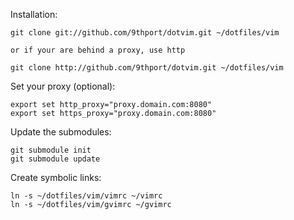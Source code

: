 Installation:

	git clone git://github.com/9thport/dotvim.git ~/dotfiles/vim
	
	or if your are behind a proxy, use http

	git clone http://github.com/9thport/dotvim.git ~/dotfiles/vim

Set your proxy (optional):

	export set http_proxy="proxy.domain.com:8080"
	export set https_proxy="proxy.domain.com:8080"
	
Update the submodules:

	git submodule init
	git submodule update


Create symbolic links:

	ln -s ~/dotfiles/vim/vimrc ~/vimrc
	ln -s ~/dotfiles/vim/gvimrc ~/gvimrc

